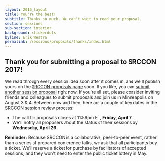 ```yaml
---
layout: 2015_layout
title: You're the best!
subtitle: Thanks so much. We can't wait to read your proposal.
section: sessions
sub-section: interior
background: stickerdots
byline: Erik Westra
permalink: /sessions/proposals/thanks/index.html
---
```


## Thank you for submitting a proposal to SRCCON 2017!

We read through every session idea soon after it comes in, and we'll publish yours on the [SRCCON proposals page](/proposals) soon. If you like, you can [submit another session proposal](/proposals/pitch) right now. If you're all set, please consider inviting friends and colleagues to submit proposals and join us in Minneapolis on August 3 & 4. Between now and then, here are a couple of key dates in the SRCCON session review process:

* The call for proposals closes at 11:59pm ET, **Friday, April 7**.
* We'll notify all proposers about the status of their sessions by **Wednesday, April 26**.

**Reminder:** Because SRCCON is a collaborative, peer-to-peer event, rather than a series of prepared conference talks, we ask that all participants buy a ticket. We'll reserve a ticket for purchase by facilitators of accepted sessions, and they won't need to enter the public ticket lottery in May.
